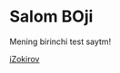 

# Salom BOji
Mening birinchi test saytm!

[iZokirov](https://islombek94.github.io/GIT_GIST_TEST/ "Test sayt")
